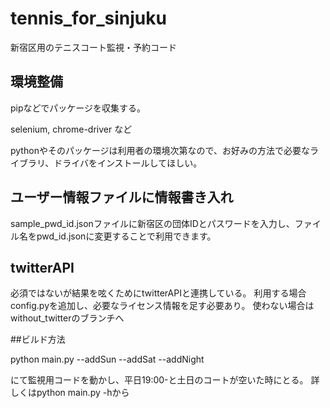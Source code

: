 # tennis_for_sinjuku
新宿区用のテニスコート監視・予約コード
## 環境整備

pipなどでパッケージを収集する。

selenium, chrome-driver など

pythonやそのパッケージは利用者の環境次第なので、お好みの方法で必要なライブラリ、ドライバをインストールしてほしい。

## ユーザー情報ファイルに情報書き入れ
sample_pwd_id.jsonファイルに新宿区の団体IDとパスワードを入力し、ファイル名をpwd_id.jsonに変更することで利用できます。


## twitterAPI
必須ではないが結果を呟くためにtwitterAPIと連携している。
利用する場合config.pyを追加し、必要なライセンス情報を足す必要あり。
使わない場合はwithout_twitterのブランチへ

##ビルド方法

python main.py --addSun --addSat --addNight

にて監視用コードを動かし、平日19:00-と土日のコートが空いた時にとる。
詳しくはpython main.py -hから
